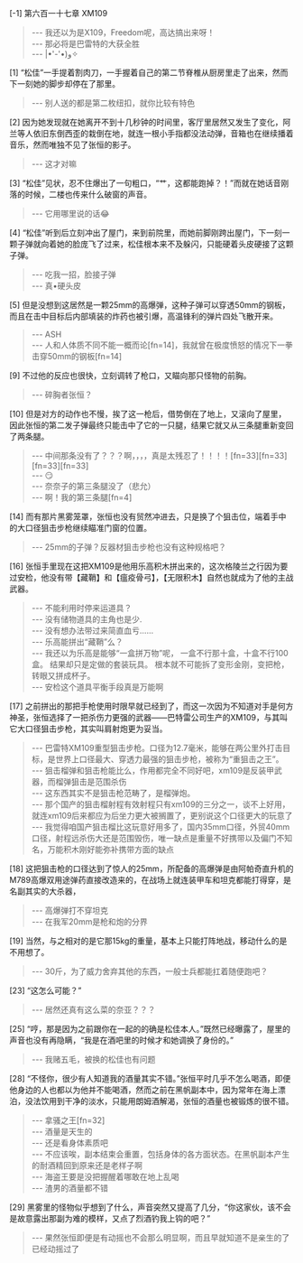 
[-1] 第六百一十七章 XM109
>--- 我还以为是X109，Freedom呢，高达搞出来呀！<br>
>--- 那必将是巴雷特的大获全胜<br>
>--- |•'-'•)و✧<br>

[1] “松佳”一手提着割肉刀，一手握着自己的第二节脊椎从厨房里走了出来，然而下一刻她的脚步却停在了那里。
>--- 别人送的都是第二枚纽扣，就你比较有特色<br>

[2] 因为她发现就在她离开不到十几秒钟的时间里，客厅里居然又发生了变化，阿兰等人依旧东倒西歪的栽倒在地，就连一根小手指都没法动弹，音箱也在继续播着音乐，然而唯独不见了张恒的影子。
>--- 这才对嘛<br>

[3] “松佳”见状，忍不住爆出了一句粗口，“艹，这都能跑掉？！”而就在她话音刚落的时候，二楼也传来什么破窗的声音。
>--- 它用哪里说的话😂<br>

[4] “松佳”听到后立刻冲出了屋门，来到前院里，而她前脚刚跨出屋门，下一刻一颗子弹就向着她的脸庞飞了过来，松佳根本来不及躲闪，只能硬着头皮硬接了这颗子弹。
>--- 吃我一招，脸接子弹<br>
>--- 真•硬头皮<br>

[5] 但是没想到这居然是一颗25mm的高爆弹，这种子弹可以穿透50mm的钢板，而且在击中目标后内部填装的炸药也被引爆，高温锋利的弹片四处飞散开来。
>--- ASH<br>
>--- 人和人体质不同不能一概而论[fn=14]，我就曾在极度愤怒的情况下一拳击穿50mm的钢板[fn=14]<br>

[9] 不过他的反应也很快，立刻调转了枪口，又瞄向那只怪物的前胸。
>--- 碎胸者张恒？<br>

[10] 但是对方的动作也不慢，挨了这一枪后，借势倒在了地上，又滚向了屋里，因此张恒的第二发子弹最终只能击中了它的一只腿，结果它就又从三条腿重新变回了两条腿。
>--- 中间那条没有了？？？啊，，，，真是太残忍了！！！！[fn=33][fn=33][fn=33][fn=33]<br>
>--- 😏<br>
>--- 奈奈子的第三条腿没了（悲允）<br>
>--- 啊！我的第三条腿[fn=4]<br>

[14] 而有那片黑雾笼罩，张恒也没有贸然冲进去，只是换了个狙击位，端着手中的大口径狙击步枪继续瞄准门窗的位置。
>--- 25mm的子弹？反器材狙击步枪也没有这种规格吧？<br>

[16] 张恒手里现在这把XM109是他用乐高积木拼出来的，这次格陵兰之行因为要过安检，他没有带【藏鞘】和【瘟疫骨弓】，【无限积木】自然也就成为了他的主战武器。
>--- 不能利用时停来运道具？<br>
>--- 没有储物道具的主角也是少.<br>
>--- 没有想办法带过来简直血亏……<br>
>--- 乐高能拼出“藏鞘”么？<br>
>--- 我还以为乐高是能够“一盒拼万物”呢，
一盒不行那十盒，十盒不行100盒。
结果却只是定做的套装玩具。
根本就不可能拆了变形金刚，变把枪，转眼又拼成杯子。<br>
>--- 安检这个道具平衡手段真是万能啊<br>

[17] 之前拼出的那把手枪使用时限早就已经到了，而这一次因为不知道对手是何方神圣，张恒选择了一把杀伤力更强的武器——巴特雷公司生产的XM109，与其叫它大口径狙击步枪，其实叫肩射炮更为妥当。
>--- 巴雷特XM109重型狙击步枪。口径为12.7毫米，能够在两公里外打击目标，是世界上口径最大、穿透力最强的狙击步枪，被称为“重狙击之王”。<br>
>--- 狙击榴弹和狙击枪能比么，作用都完全不同好吧，xm109是反装甲武器，而榴弹狙击是范围杀伤<br>
>--- 这东西其实不是狙击枪范畴了，是榴弹炮。<br>
>--- 那个国产的狙击榴射程有效射程只有xm109的三分之一，谈不上好用，就连xm109后来都应为后坐力更大被搁置了，更别说这个口径更大的玩意了<br>
>--- 我觉得咱国产狙击榴比这玩意好用多了，国内35mm口径，外贸40mm口径，射程远杀伤大还是范围毁伤，唯一缺点是重量不好携带以及偏门不知名，万能积木刚好能弥补携带方面的缺点<br>

[18] 这把狙击枪的口径达到了惊人的25mm，所配备的高爆弹是由阿帕奇直升机的M789高爆双用途弹药直接改造来的，在战场上就连装甲车和坦克都能打得穿，是名副其实的大杀器，
>--- 高爆弹打不穿坦克<br>
>--- 在我军20mm是枪和炮的分界<br>

[19] 当然，与之相对的是它那15kg的重量，基本上只能打阵地战，移动什么的是不用想了。
>--- 30斤，为了威力舍弃其他的东西，一般士兵都能扛着随便跑吧？<br>

[23] “这怎么可能？”
>--- 居然还真有这么菜的奈亚？？？<br>

[25] “哼，那是因为之前跟你在一起的的确是松佳本人。”既然已经曝露了，屋里的声音也没有再隐瞒，“我是在酒吧里的时候才和她调换了身份的。”
>--- 我赌五毛，被换的松佳也有问题<br>

[28] “不怪你，很少有人知道我的酒量其实不错。”张恒平时几乎不怎么喝酒，即便他身边的人也都以为他并不能喝酒，然而之前在黑帆副本中，因为常年在海上漂泊，没法饮用到干净的淡水，只能用朗姆酒解渴，张恒的酒量也被锻炼的很不错。
>--- 拿骚之王[fn=32]<br>
>--- 酒量是天生的<br>
>--- 还是看身体素质吧<br>
>--- 不应该唉，副本结束会重置，包括身体的各方面状态。在黑帆副本产生的耐酒精回到原来还是老样子啊<br>
>--- 海盗王要是没把握醒着哪敢在地上乱喝<br>
>--- 渣男的酒量都不错<br>

[29] 黑雾里的怪物似乎想到了什么，声音突然又提高了几分，“你这家伙，该不会是故意露出那副为难的模样，又点了烈酒钓我上钩的吧？”
>--- 果然张恒即便是有动摇也不会那么明显啊，而且早就知道不是亲生的了已经动摇过了<br>
